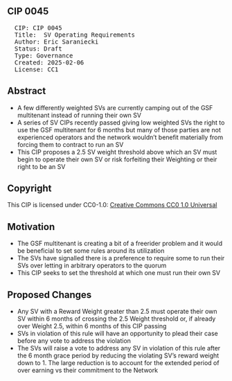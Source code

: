 ## CIP 0045

<pre>
  CIP: CIP 0045
  Title:  SV Operating Requirements
  Author: Eric Saraniecki <eric@digitalasset.com>
  Status: Draft 
  Type: Governance 
  Created: 2025-02-06
  License: CC1
</pre>

## Abstract

* A few differently weighted SVs are currently camping out of the GSF multitenant instead
of running their own SV
* A series of SV CIPs recently passed giving low weighted SVs the right to use the GSF
multitenant for 6 months but many of those parties are not experienced operators and
the network wouldn’t benefit materially from forcing them to contract to run an SV
* This CIP proposes a 2.5 SV weight threshold above which an SV must begin to operate
their own SV or risk forfeiting their Weighting or their right to be an SV


## Copyright

This CIP is licensed under CC0-1.0: [Creative Commons CC0 1.0 Universal](https://creativecommons.org/publicdomain/zero/1.0/)


## Motivation

* The GSF multitenant is creating a bit of a freerider problem and it would be beneficial to
set some rules around its utilization
* The SVs have signalled there is a preference to require some to run their SVs over
letting in arbitrary operators to the quorum
* This CIP seeks to set the threshold at which one must run their own SV

## Proposed Changes 

* Any SV with a Reward Weight greater than 2.5 must operate their own SV within 6
months of crossing the 2.5 Weight threshold or, if already over Weight 2.5, within 6
months of this CIP passing
* SVs in violation of this rule will have an opportunity to plead their case before any vote to
address the violation
* The SVs will raise a vote to address any SV in violation of this rule after the 6 month
grace period by reducing the violating SV’s reward weight down to 1. The large reduction
is to account for the extended period of over earning vs their commitment to the Network